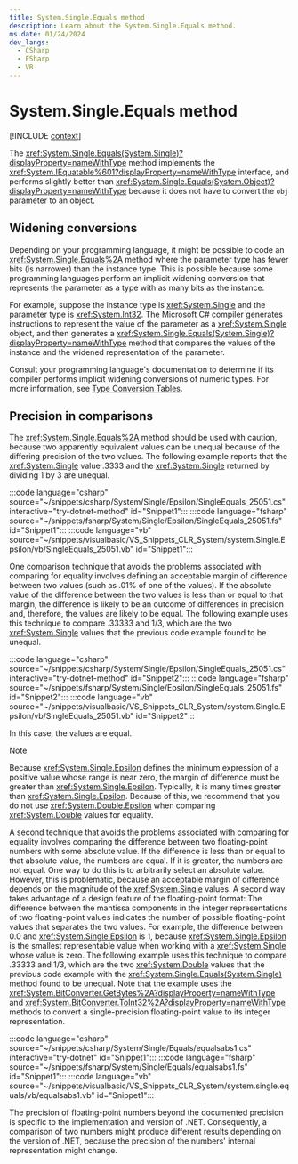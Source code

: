 ```yaml
---
title: System.Single.Equals method
description: Learn about the System.Single.Equals method.
ms.date: 01/24/2024
dev_langs:
  - CSharp
  - FSharp
  - VB
---
```

# System.Single.Equals method

[!INCLUDE [context](includes/context.md)]

The <xref:System.Single.Equals(System.Single)?displayProperty=nameWithType> method implements the <xref:System.IEquatable%601?displayProperty=nameWithType> interface, and performs slightly better than <xref:System.Single.Equals(System.Object)?displayProperty=nameWithType> because it does not have to convert the `obj` parameter to an object.

## Widening conversions

Depending on your programming language, it might be possible to code an <xref:System.Single.Equals%2A> method where the parameter type has fewer bits (is narrower) than the instance type. This is possible because some programming languages perform an implicit widening conversion that represents the parameter as a type with as many bits as the instance.

For example, suppose the instance type is <xref:System.Single> and the parameter type is <xref:System.Int32>. The Microsoft C# compiler generates instructions to represent the value of the parameter as a <xref:System.Single> object, and then generates a <xref:System.Single.Equals(System.Single)?displayProperty=nameWithType> method that compares the values of the instance and the widened representation of the parameter.

Consult your programming language's documentation to determine if its compiler performs implicit widening conversions of numeric types. For more information, see [Type Conversion Tables](../../standard/base-types/conversion-tables.md).

## Precision in comparisons

The <xref:System.Single.Equals%2A> method should be used with caution, because two apparently equivalent values can be unequal because of the differing precision of the two values. The following example reports that the <xref:System.Single> value .3333 and the <xref:System.Single> returned by dividing 1 by 3 are unequal.

:::code language="csharp" source="~/snippets/csharp/System/Single/Epsilon/SingleEquals_25051.cs" interactive="try-dotnet-method" id="Snippet1":::
:::code language="fsharp" source="~/snippets/fsharp/System/Single/Epsilon/SingleEquals_25051.fs" id="Snippet1":::
:::code language="vb" source="~/snippets/visualbasic/VS_Snippets_CLR_System/system.Single.Epsilon/vb/SingleEquals_25051.vb" id="Snippet1":::

One comparison technique that avoids the problems associated with comparing for equality involves defining an acceptable margin of difference between two values (such as .01% of one of the values). If the absolute value of the difference between the two values is less than or equal to that margin, the difference is likely to be an outcome of differences in precision and, therefore, the values are likely to be equal. The following example uses this technique to compare .33333 and 1/3, which are the two <xref:System.Single> values that the previous code example found to be unequal.

:::code language="csharp" source="~/snippets/csharp/System/Single/Epsilon/SingleEquals_25051.cs" interactive="try-dotnet-method" id="Snippet2":::
:::code language="fsharp" source="~/snippets/fsharp/System/Single/Epsilon/SingleEquals_25051.fs" id="Snippet2":::
:::code language="vb" source="~/snippets/visualbasic/VS_Snippets_CLR_System/system.Single.Epsilon/vb/SingleEquals_25051.vb" id="Snippet2":::

In this case, the values are equal.

> [!NOTE]
> Because <xref:System.Single.Epsilon> defines the minimum expression of a positive value whose range is near zero, the margin of difference must be greater than <xref:System.Single.Epsilon>. Typically, it is many times greater than <xref:System.Single.Epsilon>. Because of this, we recommend that you do not use <xref:System.Double.Epsilon> when comparing <xref:System.Double> values for equality.

A second technique that avoids the problems associated with comparing for equality involves comparing the difference between two floating-point numbers with some absolute value. If the difference is less than or equal to that absolute value, the numbers are equal. If it is greater, the numbers are not equal. One way to do this is to arbitrarily select an absolute value. However, this is problematic, because an acceptable margin of difference depends on the magnitude of the <xref:System.Single> values. A second way takes advantage of a design feature of the floating-point format: The difference between the mantissa components in the integer representations of two floating-point values indicates the number of possible floating-point values that separates the two values. For example, the difference between 0.0 and <xref:System.Single.Epsilon> is 1, because <xref:System.Single.Epsilon> is the smallest representable value when working with a <xref:System.Single> whose value is zero. The following example uses this technique to compare .33333 and 1/3, which are the two <xref:System.Double> values that the previous code example with the <xref:System.Single.Equals(System.Single)> method found to be unequal. Note that the example uses the <xref:System.BitConverter.GetBytes%2A?displayProperty=nameWithType> and <xref:System.BitConverter.ToInt32%2A?displayProperty=nameWithType> methods to convert a single-precision floating-point value to its integer representation.

:::code language="csharp" source="~/snippets/csharp/System/Single/Equals/equalsabs1.cs" interactive="try-dotnet" id="Snippet1":::
:::code language="fsharp" source="~/snippets/fsharp/System/Single/Equals/equalsabs1.fs" id="Snippet1":::
:::code language="vb" source="~/snippets/visualbasic/VS_Snippets_CLR_System/system.single.equals/vb/equalsabs1.vb" id="Snippet1":::

The precision of floating-point numbers beyond the documented precision is specific to the implementation and version of .NET. Consequently, a comparison of two numbers might produce different results depending on the version of .NET, because the precision of the numbers' internal representation might change.
